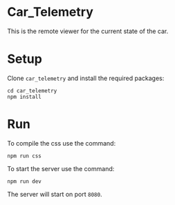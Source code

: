 # Car_Telemetry

This is the remote viewer for the current state of the car.

# Setup
Clone `car_telemetry` and install the required packages:
```
cd car_telemetry
npm install
```
# Run

To compile the css use the command:
```
npm run css
```
To start the server use the command:
```
npm run dev
```
The server will start on port `8080`.

